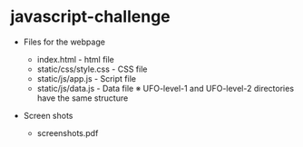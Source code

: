 # javascript-challenge

* Files for the webpage
    - index.html - html file
    - static/css/style.css - CSS file
    - static/js/app.js - Script file
    - static/js/data.js - Data file
※ UFO-level-1 and UFO-level-2 directories have the same structure

* Screen shots
    - screenshots.pdf
